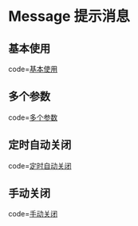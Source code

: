 # Message 提示消息

## 基本使用

code=[基本使用](message)

## 多个参数

code=[多个参数](message_params)

## 定时自动关闭

code=[定时自动关闭](message_timeout)

## 手动关闭

code=[手动关闭](message_close)
